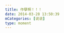 ```yaml
---
title: 作孽啊！！！
date: 2014-03-28 13:50:39
mCategories: [说说]
type: moment
---
```


<div id="pics-20140328135039"></div>

<script>
var data = [
    {"link": "2014-03-28_000000.jpeg", "type": "shuoshuo"}
];
picsRender(data, "pics-20140328135039");
</script>
